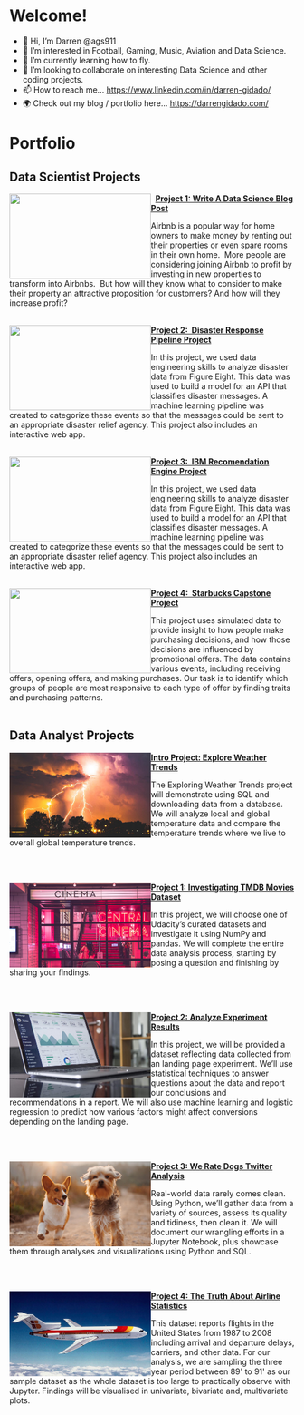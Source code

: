 # Welcome!
- 👋 Hi, I’m Darren @ags911
- 👀 I’m interested in Football, Gaming, Music, Aviation and Data Science.
- 🌱 I’m currently learning how to fly.
- 💞️ I’m looking to collaborate on interesting Data Science and other coding projects.
- 📫 How to reach me... https://www.linkedin.com/in/darren-gidado/
- 🌍 Check out my blog / portfolio here... https://darrengidado.com/

<!---
ags911/ags911 is a ✨ special ✨ repository because its `README.md` (this file) appears on your GitHub profile.
You can click the Preview link to take a look at your changes.
--->

# Portfolio

## Data Scientist Projects

<!-- Project 1 -->
<a href="https://github.com/ags911/udacity-dsnd/blob/main/project-1"><img align="left" width="250" height="150" img src="https://github.com/ags911/udacity-dsnd/blob/main/project-1/images/apartments-for-rent-in-boston.jpg"><a/> 
**[Project 1: Write A Data Science Blog Post](https://github.com/ags911/udacity-dsnd/blob/main/project-1)**

Airbnb is a popular way for home owners to make money by renting out their properties or even spare rooms in their own home. 
More people are considering joining Airbnb to profit by investing in new properties to transform into Airbnbs. 
But how will they know what to consider to make their property an attractive proposition for customers? And how will they increase profit?
<br></br>

<!-- Project 2 -->
<a href="https://github.com/ags911/udacity-dsnd/tree/main/project-2"><img align="left" width="250" height="150" img src="https://github.com/ags911/udacity-dsnd/blob/main/project-2/images/aid.jpg"><a/>

**[Project 2:  Disaster Response Pipeline Project](https://github.com/ags911/udacity-dsnd/tree/main/project-2)**

In this project, we used data engineering skills to analyze disaster data from Figure Eight. This data was used to build a model for an API that classifies disaster messages. A machine learning pipeline was created to categorize these events so that the messages could be sent to an appropriate disaster relief agency. This project also includes an interactive web app.
<br></br>

<!-- Project 3 -->
<a href="https://github.com/ags911/udacity-dsnd/tree/main/project-3"><img align="left" width="250" height="150" img src="https://github.com/ags911/udacity-dsnd/blob/main/project-3/images/ibm_logo_2400x1440.jpg"><a/>
**[Project 3:  IBM Recomendation Engine Project](https://github.com/ags911/udacity-dsnd/tree/main/project-3)**

In this project, we used data engineering skills to analyze disaster data from Figure Eight. This data was used to build a model for an API that classifies disaster messages. A machine learning pipeline was created to categorize these events so that the messages could be sent to an appropriate disaster relief agency. This project also includes an interactive web app.
<br></br>

<!-- Project 4 -->
<a href="https://github.com/ags911/udacity-dsnd/tree/main/project-4"><img align="left" width="250" height="150" img src="https://github.com/ags911/udacity-dsnd/blob/main/project-4/images/starbucks_thumbnail_1166x700.jpg"><a/>
**[Project 4:  Starbucks Capstone Project](https://github.com/ags911/udacity-dsnd/tree/main/project-4)**

This project uses simulated data to provide insight to how people make purchasing decisions, and how those decisions are influenced by promotional offers. The data contains various events, including receiving offers, opening offers, and making purchases. Our task is to identify which groups of people are most responsive to each type of offer by finding traits and purchasing patterns.
<br></br>

## Data Analyst Projects

<!-- Project 0 -->
<a href="https://github.com/ags911/udacity-dand/tree/main/project-0"><img align="left" width="250" height="150" img src="https://github.com/ags911/udacity-dand/blob/main/images/output_2_0.png"><a/>
**[Intro Project: Explore Weather Trends](https://github.com/ags911/udacity-dand/blob/main/Project%200%20-%20Explore%20Weather%20Trends/Project%200%20-%20Exploring%20Weather%20Trends.ipynb)**

The Exploring Weather Trends project will demonstrate using SQL and downloading data from a database. We will analyze local and global temperature data and compare the temperature trends where we live to overall global temperature trends.

<br></br>

<!-- Project 1 -->
<a href="https://github.com/ags911/udacity-dand/tree/main/project-1"><img align="left" width="250" height="150" img src="https://github.com/ags911/udacity-dand/blob/main/images/output_4_0.png"><a/>
**[Project 1: Investigating TMDB Movies Dataset](https://github.com/ags911/udacity-dand/blob/main/Project%201%20-%20Investigate%20a%20Dataset/Project%201%20-%20Investigate%20a%20Dataset.ipynb)**

In this project, we will choose one of Udacity’s curated datasets and investigate it using NumPy and pandas. We will complete the entire data analysis process, starting by posing a question and finishing by sharing your findings.

<br></br>

<!-- Project 2 -->
<a href="https://github.com/ags911/udacity-dand/tree/main/project-2"><img align="left" width="250" height="150" img src="https://github.com/ags911/udacity-dand/blob/main/images/output_6_0.png"><a/>
**[Project 2: Analyze Experiment Results](https://github.com/ags911/udacity-dand/blob/main/Project%202%20-%20Analyse%20AB%20Test%20Results/Project%202%20-%20Analyze%20AB%20Test%20Results.ipynb)**

In this project, we will be provided a dataset reflecting data collected from an landing page experiment. We’ll use statistical techniques to answer questions about the data and report our conclusions and recommendations in a report. We will also use machine learning and logistic regression to predict how various factors might affect conversions depending on the landing page.

<br></br>

<!-- Project 3 -->

<a href="https://github.com/ags911/udacity-dand/tree/main/project-3"><img align="left" width="250" height="150" img src="https://github.com/ags911/udacity-dand/blob/main/images/output_8_0.png"><a/>
**[Project 3: We Rate Dogs Twitter Analysis](https://github.com/ags911/udacity-dand/blob/main/Project%203%20-%20Wrangle%20and%20Analyse%20Data/ipynb_files/act_report.ipynb)**

Real-world data rarely comes clean. Using Python, we’ll gather data from a variety of sources, assess its quality and tidiness, then clean it. We will document our wrangling efforts in a Jupyter Notebook, plus showcase them through analyses and visualizations using Python and SQL.

<br></br>

<!-- Project 4 -->

<a href="https://github.com/ags911/udacity-dand/tree/main/project-4"><img align="left" width="250" height="150" img src="https://github.com/ags911/udacity-dand/blob/main/images/output_10_0.png"><a/>
**[Project 4: The Truth About Airline Statistics](https://github.com/ags911/udacity-dand/blob/main/Project%204%20-%20Communicate%20Data%20Findings/communicate_data_findings.ipynb)**

This dataset reports flights in the United States from 1987 to 2008 including arrival and departure delays, carriers, and other data. For our analysis, we are sampling the three year period between 89' to 91' as our sample dataset as the whole dataset is too large to practically observe with Jupyter. Findings will be visualised in univariate, bivariate and, multivariate plots.
